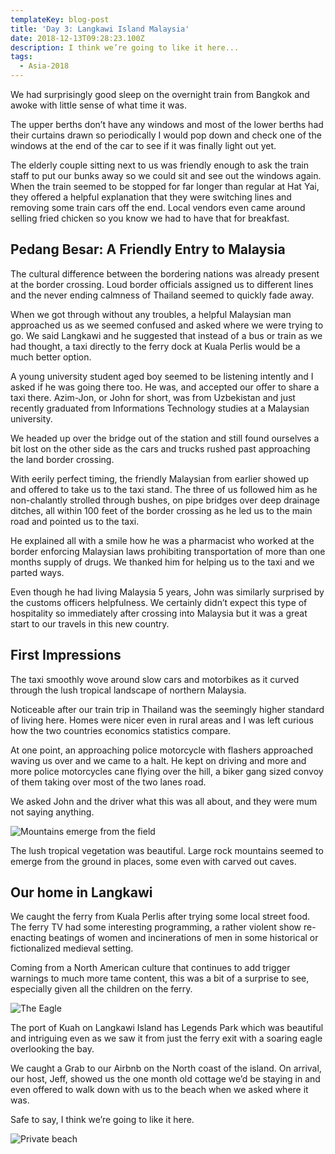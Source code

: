 ```yaml
---
templateKey: blog-post
title: 'Day 3: Langkawi Island Malaysia'
date: 2018-12-13T09:28:23.100Z
description: I think we’re going to like it here...
tags:
  - Asia-2018
---
```

We had surprisingly good sleep on the overnight train from Bangkok and awoke with little sense of what time it was.

The upper berths don’t have any windows and most of the lower berths had their curtains drawn so periodically I would pop down and check one of the windows at the end of the car to see if it was finally light out yet.

The elderly couple sitting next to us was friendly enough to ask the train staff to put our bunks away so we could sit and see out the windows again. When the train seemed to be stopped for far longer than regular at Hat Yai, they offered a helpful explanation that they were switching lines and removing some train cars off the end. Local vendors even came around selling fried chicken so you know we had to have that for breakfast.

## Pedang Besar: A Friendly Entry to Malaysia

The cultural difference between the bordering nations was already present at the border crossing. Loud border officials assigned us to different lines and the never ending calmness of Thailand seemed to quickly fade away.

When we got through without any troubles, a helpful Malaysian man approached us as we seemed confused and asked where we were trying to go. We said Langkawi and he suggested that instead of a bus or train as we had thought, a taxi directly to the ferry dock at Kuala Perlis would be a much better option.

A young university student aged boy seemed to be listening intently and I asked if he was going there too. He was, and accepted our offer to share a taxi there. Azim-Jon, or John for short, was from Uzbekistan and just recently graduated from Informations Technology studies at a Malaysian university.

We headed up over the bridge out of the station and still found ourselves a bit lost on the other side as the cars and trucks rushed past approaching the land border crossing. 

With eerily perfect timing, the friendly Malaysian from earlier showed up and offered to take us to the taxi stand. The three of us followed him as he non-chalantly strolled through bushes, on pipe bridges over deep drainage ditches, all within 100 feet of the border crossing as he led us to the main road and pointed us to the taxi. 

He explained all with a smile how he was a pharmacist who worked at the border enforcing Malaysian laws prohibiting transportation of more than one months supply of drugs. We thanked him for helping us to the taxi and we parted ways.

Even though he had living Malaysia 5 years, John was similarly surprised by the customs officers helpfulness. We certainly didn’t expect this type of hospitality so immediately after crossing into Malaysia but it was a great start to our travels in this new country. 

## First Impressions

The taxi smoothly wove around slow cars and motorbikes as it curved through the lush tropical landscape of northern Malaysia. 

Noticeable after our train trip in Thailand was the seemingly higher standard of living here. Homes were nicer even in rural areas and I was left curious how the two countries economics statistics compare.

At one point, an approaching police motorcycle with flashers approached waving us over and we came to a halt. He kept on driving and more and more police motorcycles cane flying over the hill, a biker gang sized convoy of them taking over most of the two lanes road. 

We asked John and the driver what this was all about, and they were mum not saying anything.

![Mountains emerge from the field](/img/a10c59fa-9312-477c-973d-21226818dfd8.jpeg)

The lush tropical vegetation was beautiful. Large rock mountains seemed to emerge from the ground in places, some even with carved out caves. 

## Our home in Langkawi

We caught the ferry from Kuala Perlis after trying some local street food. The ferry TV had some interesting programming, a rather violent show re-enacting beatings of women and incinerations of men in some historical or fictionalized medieval setting. 

Coming from a North American culture that continues to add trigger warnings to much more tame content, this was a bit of a surprise to see, especially given all the children on the ferry.

![The Eagle](/img/c56c549b-77e1-442a-8085-57f7043fbccb.jpeg)

The port of Kuah on Langkawi Island has Legends Park which was beautiful and intriguing even as we saw it from just the ferry exit with a soaring eagle overlooking the bay.

We caught a Grab to our Airbnb on the North coast of the island. On arrival, our host, Jeff, showed us the one month old cottage we’d be staying in and even offered to walk down with us to the beach when we asked where it was.

Safe to say, I think we’re going to like it here.

![Private beach](/img/12a47347-6a0e-4672-a47f-0586cd58df05.jpeg)
